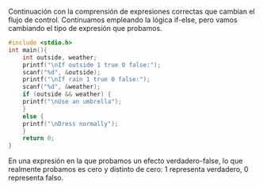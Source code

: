 Continuación con la comprensión de expresiones correctas que cambian el flujo de control. Continuamos empleando la lógica if-else, pero vamos cambiando el tipo de expresión que probamos.

```c
#include <stdio.h>
int main(){
	int outside, weather;
	printf("\nIf outside 1 true 0 false:");
	scanf("%d", &outside);
	printf("\nIf rain 1 true 0 false:");
	scanf("%d", &weather);
	if (outside && weather) {
	printf("\nUse an umbrella");
	}
	else {
	printf("\nDress normally");
	}
	return 0;
}
```
En una expresión en la que probamos un efecto verdadero-false, lo que realmente probamos es cero y distinto de cero: 1 representa verdadero, 0 representa falso.

